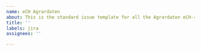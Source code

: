 ```yaml
---
name: eCH Agrardaten
about: This is the standard issue template for all the Agrardaten eCH-related issues. Please do NOT remove the "jira" label from the created issue!
title: ''
labels: jira
assignees: ''

---
```



